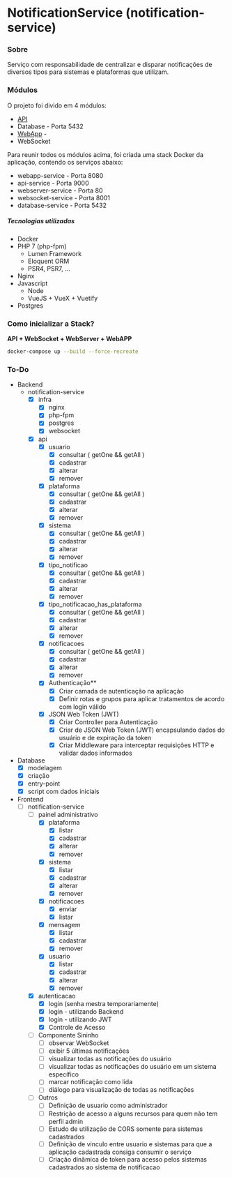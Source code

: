 # NotificationService (notification-service)

### Sobre

Serviço com responsabilidade de centralizar e disparar notificações de diversos tipos para sistemas e plataformas que utilizam.

### Módulos

O projeto foi divido em 4 módulos:

- [API](./api)
- Database - Porta 5432
- [WebApp](./webapp/public/README.md) - 
- WebSocket

Para reunir todos os módulos acima, foi criada uma stack Docker da aplicação, contendo os serviços abaixo:
- webapp-service - Porta 8080
- api-service - Porta 9000
- webserver-service - Porta 80
- websocket-service - Porta 8001
- database-service - Porta 5432

##### Tecnologias utilizadas

- Docker
- PHP 7 (php-fpm)
    - Lumen Framework
    - Eloquent ORM
    - PSR4, PSR7, ...
- Nginx
- Javascript
    - Node
    - VueJS + VueX + Vuetify
- Postgres

### Como inicializar a Stack?

**API + WebSocket + WebServer + WebAPP**
```sh
docker-compose up --build --force-recreate
```

### To-Do
- Backend
    - notification-service
        - [x] infra
            - [x] nginx
            - [x] php-fpm
            - [x] postgres
            - [x] websocket
        - [x] api
            - [x] usuario
                - [x] consultar ( getOne && getAll )
                - [x] cadastrar
                - [x] alterar
                - [x] remover
            - [x] plataforma
                - [x] consultar ( getOne && getAll )
                - [x] cadastrar
                - [x] alterar
                - [x] remover
            - [x] sistema
                - [x] consultar ( getOne && getAll )
                - [x] cadastrar
                - [x] alterar
                - [x] remover
            - [x] tipo_notificao
                - [x] consultar ( getOne && getAll )
                - [x] cadastrar
                - [x] alterar
                - [x] remover
            - [x] tipo_notificacao_has_plataforma
                - [x] consultar ( getOne && getAll )
                - [x] cadastrar
                - [x] alterar
                - [x] remover
            - [x] notificacoes
                - [x] consultar ( getOne && getAll )
                - [x] cadastrar
                - [x] alterar
                - [x] remover
            - [x] Authenticação**
                - [x] Criar camada de autenticação na aplicação
                - [x] Definir rotas e grupos para aplicar tratamentos de acordo com login válido
            - [x] JSON Web Token (JWT)
                - [x] Criar Controller para Autenticação
                - [x] Criar de JSON Web Token (JWT) encapsulando dados do usuário e de expiração da token
                - [x] Criar Middleware para interceptar requisições HTTP e validar dados informados
- Database
    - [x] modelagem
    - [x] criação
    - [x] entry-point
    - [x] script com dados iniciais 
- Frontend
    - [ ] notification-service
        - [ ] painel administrativo
            - [x] plataforma
                - [x] listar
                - [x] cadastrar
                - [x] alterar
                - [x] remover
            - [x] sistema
                - [x] listar
                - [x] cadastrar
                - [x] alterar
                - [x] remover
            - [x] notificacoes
                - [x] enviar
                - [x] listar
            - [x] mensagem
                - [x] listar
                - [x] cadastrar
                - [x] remover
            - [x] usuario
                - [x] listar
                - [x] cadastrar
                - [x] alterar
                - [x] remover
        - [x] autenticacao
            - [x] login (senha mestra temporariamente)
            - [x] login - utilizando Backend
            - [x] login - utilizando JWT
            - [x] Controle de Acesso 
        - [ ] Componente Sininho
            - [ ] observar WebSocket
            - [ ] exibir 5 últimas notificações
            - [ ] visualizar todas as notificações do usuário 
            - [ ] visualizar todas as notificações do usuário em um sistema específico
            - [ ] marcar notificação como lida
            - [ ] diálogo para visualização de todas as notificações
        - [ ] Outros  
            - [ ] Definição de usuario como administrador
            - [ ] Restrição de acesso a alguns recursos para quem não tem perfil admin
            - [ ] Estudo de utilização de CORS somente para sistemas cadastrados
            - [ ] Definição de vinculo entre usuario e sistemas para que a aplicação cadastrada consiga consumir o serviço
            - [ ] Criação dinâmica de token para acesso pelos sistemas cadastrados ao sistema de notificacao
